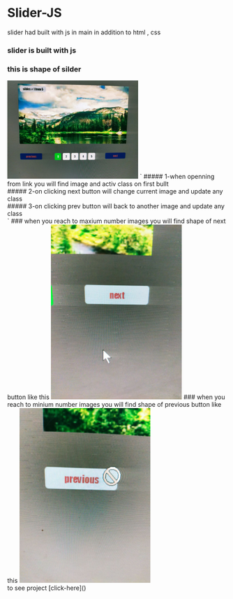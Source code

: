 # Slider-JS
slider had built with js in main in addition to html , css
### slider is built with js
### this is shape of silder
<img src="https://github.com/kareemtarekK/Slider-JS/blob/main/imgReadme/7.jpg" width="300px">
</hr>
`
##### 1-when openning from link you will find image and activ class on first bullt
</br>
##### 2-on clicking next button will change current image and update any class 
</br>
##### 3-on clicking prev button will back to another image and update any class 
</br>
`
</hr>
### when you reach to maxium number images you will find shape of next button like this
<img src="https://github.com/kareemtarekK/Slider-JS/blob/main/imgReadme/8.jpg" width="300px">
</hr>
### when you reach to minium number images you will find shape of previous button like this
<img src="https://github.com/kareemtarekK/Slider-JS/blob/main/imgReadme/9.jpg" width="300px">
</br>
to see project [click-here]()



